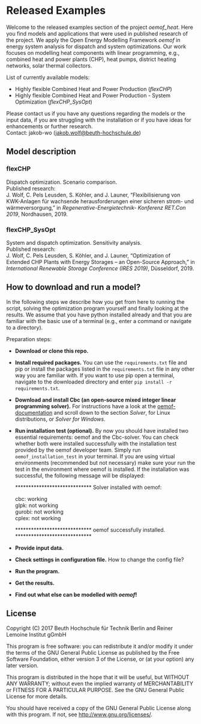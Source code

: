 # Released Examples

Welcome to the released examples section of the project *oemof_heat*. 
Here you find models and applications that were used in published research of 
the project.
We apply the Open Energy Modelling Framework *oemof* in 
energy system analysis for dispatch and system optimizations.
Our work focuses on modelling heat components with linear programming, 
e.g., combined heat and power plants (CHP), heat pumps, 
district heating networks, solar thermal collectors.

List of currently available models:
- Highly flexible Combined Heat and Power Production (*flexCHP*)
- Highly flexible Combined Heat and Power Production - System Optimization (*flexCHP_SysOpt*)

Please contact us if you have any questions regarding the models or 
the input data, if you are struggling with the installation or if you have 
ideas for enhancements or further research.  
Contact: jakob-wo (jakob.wolf@beuth-hochschule.de)

## Model description

### flexCHP
Dispatch optimization. Scenario comparison.  
Published research:  
J. Wolf, C. Pels Leusden, S. Köhler, and J. Launer, “Flexibilisierung
von KWK-Anlagen für wachsende herausforderungen einer
sicheren strom- und wärmeversorgung,” in *Regenerative-Energietechnik-
Konferenz RET.Con 2019*, Nordhausen, 2019.

### flexCHP_SysOpt
System and dispatch optimization. Sensitivity analysis.  
Published research:  
J. Wolf, C. Pels Leusden, S. Köhler, and J. Launer, “Optimization of Extended 
CHP Plants with Energy Storages – an Open-Source Approach,” in *International 
Renewable Storage 
Conference (IRES 2019)*, Düsseldorf, 2019.

## How to download and run a model?
In the following steps we describe how you get from here to running the script,
 solving the optimization program yourself and finally looking at the results. 
We assume that you have python installed already and that you are familiar with 
the basic use of a terminal (e.g., enter a command or navigate to a directory).

Preparation steps:
* **Download or clone this repo.**
* **Install required packages.** You can use the `requirements.txt` file and pip 
or install the packages listed in the `requirements.txt` file in any other way 
you are familiar with. If you want to use pip open a terminal, navigate to the 
downloaded directory and enter `pip install -r requirements.txt`.
* **Download and install Cbc (an open-source mixed integer linear programming solver).** 
For instructions have a look at the [oemof-documentation](https://oemof.readthedocs.io/en/stable/installation_and_setup.html) 
and scroll down to the section *Solver*, for Linux distributions, or
 *Solver for Windows*.
* **Run installation test (optional).** 
By now you should have installed two essential requirements: 
oemof and the Cbc-solver.
You can check whether both were installed successfully with 
the installation test provided by the oemof developer team. 
Simply run `oemof_installation_test` in your terminal.
If you are using virtual environments (recommended but not necessary) make 
sure your run the test in the environment where oemof is installed.
If the installation was successful, the following message will be displayed:


    \***************************** 
    Solver installed with oemof:  
    
    cbc: working  
    glpk: not working  
    gurobi: not working  
    cplex: not working 
    
    \***************************** 
    oemof successfully installed.  
    \***************************** 
    
    
* **Provide input data.** 
* **Check settings in configuration file.**
How to change the config file?
* **Run the program.** 
* **Get the results.**
* **Find out what else can be modelled with *oemof*!**


## License

 Copyright (C) 2017 Beuth Hochschule für Technik Berlin and Reiner Lemoine Institut gGmbH
 
 This program is free software: you can redistribute it and/or modify it under the terms of the GNU General Public License as  published by the Free Software Foundation, either version 3 of the License, or (at your option) any later version.
 
 This program is distributed in the hope that it will be useful, but WITHOUT ANY WARRANTY; without even the implied warranty of  MERCHANTABILITY or FITNESS FOR A PARTICULAR PURPOSE. See the GNU General Public License for more details.
 
 You should have received a copy of the GNU General Public License along with this program. If not, see http://www.gnu.org/licenses/.
